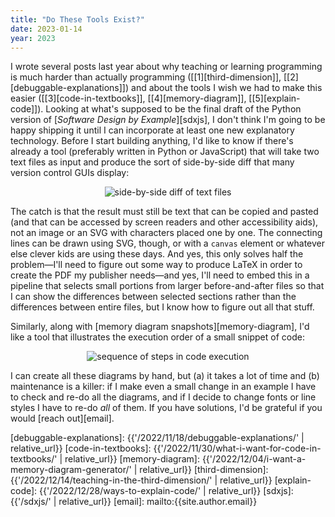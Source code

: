 ```yaml
---
title: "Do These Tools Exist?"
date: 2023-01-14
year: 2023
---
```


I wrote several posts last year about why teaching or learning programming
is much harder than actually programming ([[1][third-dimension]], [[2][debuggable-explanations]])
and about the tools I wish we had to make this easier
([[3][code-in-textbooks]], [[4][memory-diagram]], [[5][explain-code]]).
Looking at what's supposed to be the final draft of the Python version of [*Software Design by Example*][sdxjs],
I don't think I'm going to be happy shipping it
until I can incorporate at least one new explanatory technology.
Before I start building anything,
I'd like to know if there's already a tool
(preferably written in Python or JavaScript)
that will take two text files as input
and produce the sort of side-by-side diff that many version control GUIs display:

<div align="center">
  <img src="{{'files/2023/diff-lineup.svg' | relative_url}}" alt="side-by-side diff of text files" />
</div>

The catch is that the result must still be text that can be copied and pasted
(and that can be accessed by screen readers and other accessibility aids),
not an image or an SVG with characters placed one by one.
The connecting lines can be drawn using SVG, though,
or with a `canvas` element or whatever else clever kids are using these days.
And yes,
this only solves half the problem—I'll need to figure out
some way to produce LaTeX in order to create the PDF my publisher needs—and yes,
I'll need to embed this in a pipeline that selects small portions from larger before-and-after files
so that I can show the differences between selected sections
rather than the differences between entire files,
but I know how to figure out all that stuff.

Similarly,
along with [memory diagram snapshots][memory-diagram],
I'd like a tool that illustrates the execution order of a small snippet of code:

<div align="center">
  <img src="{{'files/2023/sequence-of-steps.svg' | relative_url}}" alt="sequence of steps in code execution" />
</div>

I can create all these diagrams by hand,
but (a) it takes a lot of time
and (b) maintenance is a killer:
if I make even a small change in an example I have to check and re-do all the diagrams,
and if I decide to change fonts or line styles I have to re-do *all* of them.
If you have solutions,
I'd be grateful if you would [reach out][email].

[debuggable-explanations]: {{'/2022/11/18/debuggable-explanations/' | relative_url}}
[code-in-textbooks]: {{'/2022/11/30/what-i-want-for-code-in-textbooks/' | relative_url}}
[memory-diagram]: {{'/2022/12/04/i-want-a-memory-diagram-generator/' | relative_url}}
[third-dimension]: {{'/2022/12/14/teaching-in-the-third-dimension/' | relative_url}}
[explain-code]: {{'/2022/12/28/ways-to-explain-code/' | relative_url}}
[sdxjs]: {{'/sdxjs/' | relative_url}}
[email]: mailto:{{site.author.email}}
